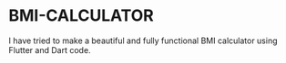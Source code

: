 # BMI-CALCULATOR
I have tried to make a beautiful and fully functional BMI calculator using Flutter and Dart code.
